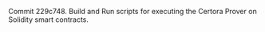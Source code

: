 Commit 229c748.                    Build and Run scripts for executing the Certora Prover on Solidity smart contracts.